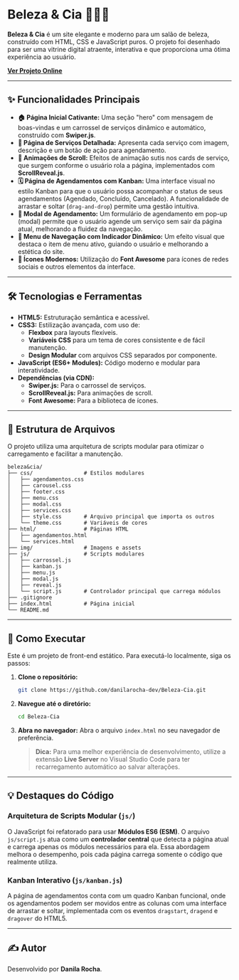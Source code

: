 # Beleza & Cia 💇‍♀️✨

**Beleza & Cia** é um site elegante e moderno para um salão de beleza, construído com HTML, CSS e JavaScript puros. O projeto foi desenhado para ser uma vitrine digital atraente, interativa e que proporciona uma ótima experiência ao usuário.

**[Ver Projeto Online](https://danilarocha-dev.github.io/Beleza-Cia/)**

---

## ✨ Funcionalidades Principais


*   **🏠 Página Inicial Cativante:** Uma seção "hero" com mensagem de boas-vindas e um carrossel de serviços dinâmico e automático, construído com **Swiper.js**.
*   **💅 Página de Serviços Detalhada:** Apresenta cada serviço com imagem, descrição e um botão de ação para agendamento.
*   **🌟 Animações de Scroll:** Efeitos de animação sutis nos cards de serviço, que surgem conforme o usuário rola a página, implementados com **ScrollReveal.js**.
*   **🗓️ Página de Agendamentos com Kanban:** Uma interface visual no estilo Kanban para que o usuário possa acompanhar o status de seus agendamentos (Agendado, Concluído, Cancelado). A funcionalidade de arrastar e soltar (`drag-and-drop`) permite uma gestão intuitiva.
*   **📝 Modal de Agendamento:** Um formulário de agendamento em pop-up (modal) permite que o usuário agende um serviço sem sair da página atual, melhorando a fluidez da navegação.
*   **🧭 Menu de Navegação com Indicador Dinâmico:** Um efeito visual que destaca o item de menu ativo, guiando o usuário e melhorando a estética do site.
*   **📱 Ícones Modernos:** Utilização do **Font Awesome** para ícones de redes sociais e outros elementos da interface.

---

## 🛠️ Tecnologias e Ferramentas

*   **HTML5:** Estruturação semântica e acessível.
*   **CSS3:** Estilização avançada, com uso de:
    *   **Flexbox** para layouts flexíveis.
    *   **Variáveis CSS** para um tema de cores consistente e de fácil manutenção.
    *   **Design Modular** com arquivos CSS separados por componente.
*   **JavaScript (ES6+ Modules):** Código moderno e modular para interatividade.
*   **Dependências (via CDN):**
    *   **Swiper.js:** Para o carrossel de serviços.
    *   **ScrollReveal.js:** Para animações de scroll.
    *   **Font Awesome:** Para a biblioteca de ícones.

---

## 📂 Estrutura de Arquivos

O projeto utiliza uma arquitetura de scripts modular para otimizar o carregamento e facilitar a manutenção.

```
beleza&cia/
├── css/                # Estilos modulares
│   ├── agendamentos.css
│   ├── carousel.css
│   ├── footer.css
│   ├── menu.css
│   ├── modal.css
│   ├── services.css
│   ├── style.css       # Arquivo principal que importa os outros
│   └── theme.css       # Variáveis de cores
├── html/               # Páginas HTML
│   ├── agendamentos.html
│   └── services.html
├── img/                # Imagens e assets
├── js/                 # Scripts modulares
│   ├── carrossel.js
│   ├── kanban.js
│   ├── menu.js
│   ├── modal.js
│   ├── reveal.js
│   └── script.js       # Controlador principal que carrega módulos
├── .gitignore
├── index.html          # Página inicial
└── README.md
```

---

## 🚀 Como Executar

Este é um projeto de front-end estático. Para executá-lo localmente, siga os passos:

1.  **Clone o repositório:**
    ```bash
    git clone https://github.com/danilarocha-dev/Beleza-Cia.git
    ```

2.  **Navegue até o diretório:**
    ```bash
    cd Beleza-Cia
    ```

3.  **Abra no navegador:**
    Abra o arquivo `index.html` no seu navegador de preferência.

    > **Dica:** Para uma melhor experiência de desenvolvimento, utilize a extensão **Live Server** no Visual Studio Code para ter recarregamento automático ao salvar alterações.

---

## 💡 Destaques do Código

### Arquitetura de Scripts Modular (`js/`)

O JavaScript foi refatorado para usar **Módulos ES6 (ESM)**. O arquivo `js/script.js` atua como um **controlador central** que detecta a página atual e carrega apenas os módulos necessários para ela. Essa abordagem melhora o desempenho, pois cada página carrega somente o código que realmente utiliza.

### Kanban Interativo (`js/kanban.js`)

A página de agendamentos conta com um quadro Kanban funcional, onde os agendamentos podem ser movidos entre as colunas com uma interface de arrastar e soltar, implementada com os eventos `dragstart`, `dragend` e `dragover` do HTML5.

---

## ✍️ Autor

Desenvolvido por **Danila Rocha**.
